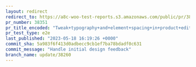 ```yaml
---
layout: redirect
redirect_to: https://a8c-woo-test-reports.s3.amazonaws.com/public/pr/38351/e2e/index.html
pr_number: 38351
pr_title_encoded: "Tweak+typography+and+element+spacing+in+product+editor"
pr_test_type: e2e
last_published: "2023-05-18 16:19:26 +0000"
commit_sha: 5a983f6f413d0adbecc9cb1ef7ba78bdadf0c631
commit_message: "Handle initial design feedback"
branch_name: update/38260
---
```

